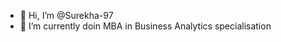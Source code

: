 - 👋 Hi, I’m @Surekha-97
- 👀 I’m currently doin MBA in Business Analytics specialisation

<!---
Surekha-97/Surekha-97 is a ✨ special ✨ repository because its `README.md` (this file) appears on your GitHub profile.
You can click the Preview link to take a look at your changes.
--->
